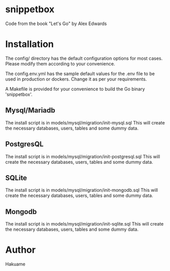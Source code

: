 # snippetbox
Code from the book "Let's Go" by Alex Edwards

# Installation

The config/ directory has the default configuration options for most cases. Please modify them 
according to your convenience.

The config.env.yml has the sample default values for the .env file to be used in production or dockers.
Change it as per your requirements.

A Makefile is provided for your convenience to build the Go binary 'snippetbox'.



## Mysql/Mariadb
The install script is in models/mysql/migration/init-mysql.sql
This will create the necessary databases, users, tables and some dummy data.

## PostgresQL
The install script is in models/mysql/migration/init-postgresql.sql
This will create the necessary databases, users, tables and some dummy data.

## SQLite
The install script is in models/mysql/migration/init-mongodb.sql
This will create the necessary databases, users, tables and some dummy data.

## Mongodb
The install script is in models/mysql/migration/init-sqlite.sql
This will create the necessary databases, users, tables and some dummy data.


# Author
Hakuame

